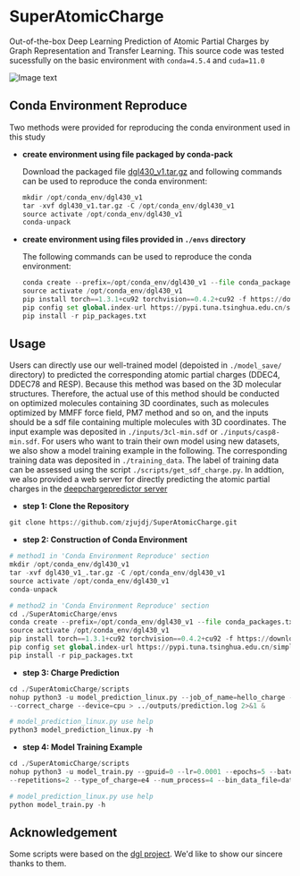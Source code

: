 # SuperAtomicCharge
Out-of-the-box Deep Learning Prediction of Atomic Partial Charges by Graph Representation and Transfer Learning.
This source code was tested sucessfully on the basic environment with `conda=4.5.4` and `cuda=11.0`

![Image text](https://github.com/zjujdj/SuperAtomicCharge/blob/main/fig/graph_Abstract.png)
## Conda Environment Reproduce
Two methods were provided for reproducing the conda environment used in this study
- **create environment using file packaged by conda-pack**
    
    Download the packaged file [dgl430_v1.tar.gz](https://drive.google.com/file/d/1Rls2ydUSoEjW_rRnvXBzBCcoB4YvcWLQ/view?usp=sharing) 
    and following commands can be used to reproduce the conda environment:
    ```python
    mkdir /opt/conda_env/dgl430_v1
    tar -xvf dgl430_v1.tar.gz -C /opt/conda_env/dgl430_v1
    source activate /opt/conda_env/dgl430_v1
    conda-unpack
    ```
  
- **create environment using files provided in `./envs` directory**
    
    The following commands can be used to reproduce the conda environment:
    ```python
    conda create --prefix=/opt/conda_env/dgl430_v1 --file conda_packages.txt
    source activate /opt/conda_env/dgl430_v1
    pip install torch==1.3.1+cu92 torchvision==0.4.2+cu92 -f https://download.pytorch.org/whl/torch_stable.html
    pip config set global.index-url https://pypi.tuna.tsinghua.edu.cn/simple
    pip install -r pip_packages.txt

    ```
  
## Usage
Users can directly use our well-trained model (depoisted in `./model_save/` directory) to predicted the corresponding 
atomic partial charges (DDEC4, DDEC78 and RESP). Because this method was based on the 3D molecular structures. Therefore, 
the actual use of this method should be conducted  on optimized molecules containing 3D coordinates, such as molecules 
optimized by MMFF force field, PM7 method and so on, and the inputs should  be a sdf file containing multiple molecules 
with 3D coordinates. The input  example was deposited in `./inputs/3cl-min.sdf` or `./inputs/casp8-min.sdf`. For users 
who want to train their own model using new datasets, we also show a model training example in the following. The 
corresponding training data was deposited in `./training_data`. The label of training data can be assessed using the
script `./scripts/get_sdf_charge.py`. In addtion, we also provided a web server for directly predicting the atomic partial 
charges in the [deepchargepredictor server](http://cadd.zju.edu.cn/deepchargepredictor/)
- **step 1: Clone the Repository**
```python
git clone https://github.com/zjujdj/SuperAtomicCharge.git
```

- **step 2: Construction of Conda Environment**
```python
# method1 in 'Conda Environment Reproduce' section
mkdir /opt/conda_env/dgl430_v1
tar -xvf dgl430_v1_.tar.gz -C /opt/conda_env/dgl430_v1
source activate /opt/conda_env/dgl430_v1
conda-unpack

# method2 in 'Conda Environment Reproduce' section
cd ./SuperAtomicCharge/envs
conda create --prefix=/opt/conda_env/dgl430_v1 --file conda_packages.txt
source activate /opt/conda_env/dgl430_v1
pip install torch==1.3.1+cu92 torchvision==0.4.2+cu92 -f https://download.pytorch.org/whl/torch_stable.html
pip config set global.index-url https://pypi.tuna.tsinghua.edu.cn/simple
pip install -r pip_packages.txt
```

- **step 3: Charge Prediction**
```python
cd ./SuperAtomicCharge/scripts
nohup python3 -u model_prediction_linux.py --job_of_name=hello_charge --type_of_charge=e4 --input_file=3cl-min.sdf 
--correct_charge --device=cpu > ../outputs/prediction.log 2>&1 &

# model_prediction_linux.py use help
python3 model_prediction_linux.py -h
```

- **step 4: Model Training Example**
```python
cd ./SuperAtomicCharge/scripts
nohup python3 -u model_train.py --gpuid=0 --lr=0.0001 --epochs=5 --batch_size=20 --tolerance=0 --patience=3 --l2=0.000001 
--repetitions=2 --type_of_charge=e4 --num_process=4 --bin_data_file=data_e4.bin > ../outputs/training.log 2>&1 &

# model_prediction_linux.py use help
python model_train.py -h
```

## Acknowledgement
Some scripts were based on the [dgl project](https://github.com/awslabs/dgl-lifesci). 
We'd like to show our sincere thanks to them.
